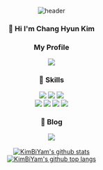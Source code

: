<div align="center">

  ![header](https://capsule-render.vercel.app/api?type=waving&color=auto&height=200&section=header&text=KimBiYam&fontSize=48)

</div>

<div align="center">

  ### 🙋 Hi I'm Chang Hyun Kim

  ### My Profile

  <a href="https://kimbiyam.notion.site/Chang-Hyun-Kim-1b09ea16ce074e858c3c8ae9e999c04f">
    <img src="https://img.shields.io/badge/Notion-000000?style=flat-square&logo=Notion&logoColor=white&link=https://kimbiyam.notion.site/Chang-Hyun-Kim-1b09ea16ce074e858c3c8ae9e999c04f"/>
  </a>

</div>

<div align="center">

  ### 📕 Skills
  
  <div>
    <img src="https://img.shields.io/badge/-JavaScript-F7DF1E?style=flat-square&logo=javascript&logoColor=white" />
    <img src="https://img.shields.io/badge/-TypeScript-3178C6?style=flat-square&logo=typescript&logoColor=white" />
    <img src="https://img.shields.io/badge/-Dart-0175C2?style=flat-square&logo=dart&logoColor=white" />
  </div>
  <div>
    <img src="https://img.shields.io/badge/-Flutter-02569B?style=flat-square&logo=flutter&logoColor=white" />
    <img src="https://img.shields.io/badge/-Express-000000?style=flat-square&logo=express&logoColor=white" />
    <img src="https://img.shields.io/badge/-NestJs-E0234E?style=flat-square&logo=nestjs&logoColor=white" />
    <img src="https://img.shields.io/badge/-React-61DAFB?style=flat-square&logo=react&logoColor=white" />
  </div>

</div>

<div align="center">

  ### 📝 Blog

  <a href="https://kimbiyam.me">
    <img src="https://img.shields.io/badge/KimBiYam.log-E2E8F0?style=flat-square&link=https://kimbiyam.me"/>
  </a>

</div>

<br>

<div align="center">
  <a href="https://github.com/anuraghazra/github-readme-stats">
    <img align="center" src="https://github-readme-stats.vercel.app/api?username=KimBiYam&count_private=true&show_icons=true" alt="KimBiYam's github stats" />
  </a>
</div>
<div align="center">
  <a href="https://github.com/anuraghazra/github-readme-stats">
    <img align="center" src="https://github-readme-stats.anuraghazra1.vercel.app/api/top-langs/?username=KimBiYam&layout=compact" alt="KimBiYam's github top langs" />
  </a>  
<div>
